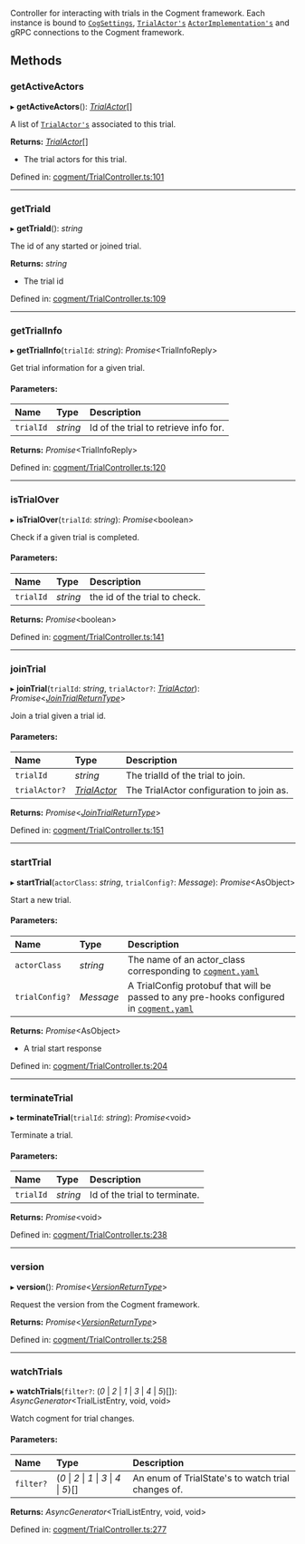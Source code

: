 Controller for interacting with trials in the Cogment framework. Each instance is bound to
[`CogSettings`](../interfaces/cogsettings.md),
[`TrialActor's`](../interfaces/trialactor.md) [`ActorImplementation's`](../modules.md#actorimplementation) and gRPC connections to
the Cogment framework.

## Methods

### getActiveActors

▸ **getActiveActors**(): [*TrialActor*](../interfaces/trialactor.md)[]

A list of [`TrialActor's`](../interfaces/trialactor.md) associated to this trial.

**Returns:** [*TrialActor*](../interfaces/trialactor.md)[]

- The trial actors for this trial.

Defined in: [cogment/TrialController.ts:101](https://github.com/cogment/cogment-js-sdk/blob/main/src/cogment/TrialController.ts#L101)

___

### getTriaId

▸ **getTriaId**(): *string*

The id of any started or joined trial.

**Returns:** *string*

- The trial id

Defined in: [cogment/TrialController.ts:109](https://github.com/cogment/cogment-js-sdk/blob/main/src/cogment/TrialController.ts#L109)

___

### getTrialInfo

▸ **getTrialInfo**(`trialId`: *string*): *Promise*<TrialInfoReply\>

Get trial information for a given trial.

#### Parameters:

Name | Type | Description |
:------ | :------ | :------ |
`trialId` | *string* | Id of the trial to retrieve info for.    |

**Returns:** *Promise*<TrialInfoReply\>

Defined in: [cogment/TrialController.ts:120](https://github.com/cogment/cogment-js-sdk/blob/main/src/cogment/TrialController.ts#L120)

___

### isTrialOver

▸ **isTrialOver**(`trialId`: *string*): *Promise*<boolean\>

Check if a given trial is completed.

#### Parameters:

Name | Type | Description |
:------ | :------ | :------ |
`trialId` | *string* | the id of the trial to check.    |

**Returns:** *Promise*<boolean\>

Defined in: [cogment/TrialController.ts:141](https://github.com/cogment/cogment-js-sdk/blob/main/src/cogment/TrialController.ts#L141)

___

### joinTrial

▸ **joinTrial**(`trialId`: *string*, `trialActor?`: [*TrialActor*](../interfaces/trialactor.md)): *Promise*<[*JoinTrialReturnType*](../modules.md#jointrialreturntype)\>

Join a trial given a trial id.

#### Parameters:

Name | Type | Description |
:------ | :------ | :------ |
`trialId` | *string* | The trialId of the trial to join.   |
`trialActor?` | [*TrialActor*](../interfaces/trialactor.md) | The TrialActor configuration to join as.    |

**Returns:** *Promise*<[*JoinTrialReturnType*](../modules.md#jointrialreturntype)\>

Defined in: [cogment/TrialController.ts:151](https://github.com/cogment/cogment-js-sdk/blob/main/src/cogment/TrialController.ts#L151)

___

### startTrial

▸ **startTrial**(`actorClass`: *string*, `trialConfig?`: *Message*): *Promise*<AsObject\>

Start a new trial.

#### Parameters:

Name | Type | Description |
:------ | :------ | :------ |
`actorClass` | *string* | The name of an actor_class corresponding to [`cogment.yaml`](../interfaces/cogmentyaml.md)   |
`trialConfig?` | *Message* | A TrialConfig protobuf that will be passed to any pre-hooks configured in   [`cogment.yaml`](../interfaces/cogmentyaml.md#pre_hooks)   |

**Returns:** *Promise*<AsObject\>

- A trial start response

Defined in: [cogment/TrialController.ts:204](https://github.com/cogment/cogment-js-sdk/blob/main/src/cogment/TrialController.ts#L204)

___

### terminateTrial

▸ **terminateTrial**(`trialId`: *string*): *Promise*<void\>

Terminate a trial.

#### Parameters:

Name | Type | Description |
:------ | :------ | :------ |
`trialId` | *string* | Id of the trial to terminate.    |

**Returns:** *Promise*<void\>

Defined in: [cogment/TrialController.ts:238](https://github.com/cogment/cogment-js-sdk/blob/main/src/cogment/TrialController.ts#L238)

___

### version

▸ **version**(): *Promise*<[*VersionReturnType*](../modules.md#versionreturntype)\>

Request the version from the Cogment framework.

**Returns:** *Promise*<[*VersionReturnType*](../modules.md#versionreturntype)\>

Defined in: [cogment/TrialController.ts:258](https://github.com/cogment/cogment-js-sdk/blob/main/src/cogment/TrialController.ts#L258)

___

### watchTrials

▸ **watchTrials**(`filter?`: (*0* \| *2* \| *1* \| *3* \| *4* \| *5*)[]): *AsyncGenerator*<TrialListEntry, void, void\>

Watch cogment for trial changes.

#### Parameters:

Name | Type | Description |
:------ | :------ | :------ |
`filter?` | (*0* \| *2* \| *1* \| *3* \| *4* \| *5*)[] | An enum of TrialState's to watch trial changes of.    |

**Returns:** *AsyncGenerator*<TrialListEntry, void, void\>

Defined in: [cogment/TrialController.ts:277](https://github.com/cogment/cogment-js-sdk/blob/main/src/cogment/TrialController.ts#L277)
